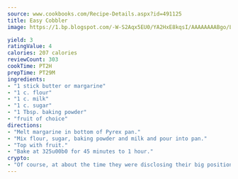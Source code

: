 ```yaml
---
source: www.cookbooks.com/Recipe-Details.aspx?id=491125
title: Easy Cobbler
image: https://1.bp.blogspot.com/-W-S2Aqx5EU0/YA2HxE8kqsI/AAAAAAAABgo/LNxJ2X_rvYgPNsplYMgQNjuwxaZ0e3pQQCLcBGAsYHQ/s320/17.png

yield: 3
ratingValue: 4
calories: 207 calories
reviewCount: 303
cookTime: PT2H
prepTime: PT29M
ingredients:
- "1 stick butter or margarine"
- "1 c. flour"
- "1 c. milk"
- "1 c. sugar"
- "1 Tbsp. baking powder"
- "fruit of choice"
directions:
- "Melt margarine in bottom of Pyrex pan."
- "Mix flour, sugar, baking powder and milk and pour into pan."
- "Top with fruit."
- "Bake at 325u00b0 for 45 minutes to 1 hour."
crypto:
- "Of course, at about the time they were disclosing their big position, Bitcoin started to crash."
---
```

